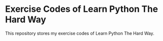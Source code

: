 # Exercise Codes of Learn Python The Hard Way
This repository stores my exercise codes of Learn Python The Hard Way.
